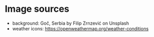 # Image sources

- background: Goč, Serbia by Filip Zrnzević on Unsplash
- weather icons: https://openweathermap.org/weather-conditions